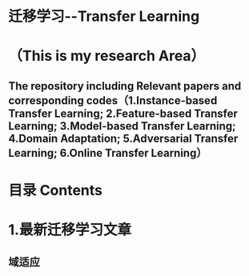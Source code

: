 # 迁移学习--Transfer Learning 
（This is my research Area）
=============================
The repository including Relevant papers and corresponding codes（1.Instance-based Transfer Learning;  2.Feature-based Transfer Learning; 3.Model-based Transfer Learning; 4.Domain Adaptation; 5.Adversarial Transfer Learning;  6.Online Transfer Learning）
-----------------------------------------------------------------------------------------------------------------------
# 目录 Contents
# 1.最新迁移学习文章
## 域适应
